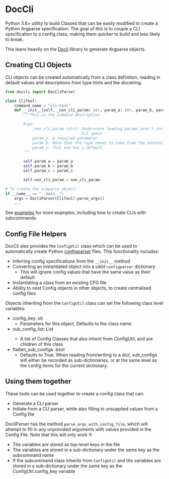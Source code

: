 # DocCli

Python 3.6+ utility to build Classes that can be easily modified to create a Python
Argparse specification. The goal of this is to couple a CLI specification to a config
class, making them quicker to build and less likely to break.

This leans heavily on the [Decli](https://github.com/Woile/decli) library
to generate Argparse objects.

## Creating CLI Objects

CLI objects can be created automatically from a class definition, reading in default
values and descriptions from type hints and the docstring. 

```python
from doccli import DocCliParser

class CliTool:
    command_name = "cli-tool"
    def __init__(self, _non_cli_param: str, param_a: str, param_b, param_c: int = 5):
        """This is the command description

        Args:
            _non_cli_param (str): Underscore leading params aren't included in the
                                  CLI specs
            param_a: A required parameter
            param_b: Note that the type needs to come from the annotation
            param_c: This one has a default
        """

        self.param_a = param_a
        self.param_b = param_b
        self.param_c = param_c

        self.non_cli_param = non_cli_param

# To create the argparse object:
if __name__ == "__main__":
    args = DocliParser(CliTool).parse_args()
    ...
```

See [examples](examples/) for more examples, including how to create CLIs with subcommands.

## Config File Helpers

DocCli also provides the `ConfigUtil` class which can be used to automatically
create Python [configparser](https://docs.python.org/3/library/configparser.html)
files. This functionality includes:

- Inferring config specifications from the `__init__` method
- Converting an instantiated object into a valid `configparser` dictionary
  - This will ignore config values that have the same value as their default
- Instantiating a class from an existing CFG file
- Ability to nest Config objects in other objects, to create centralised config files

Objects inheriting from the `ConfigUtil` class can set the following class level 
variables:

- config_key: str
  - Parameters for this object. Defaults to the class name
- sub_config_list: List<ConfigUtil>
  - A list of Config Classes that also inherit from ConfigUtil, and are children of this class
- flatten_sub_configs: bool
  - Defaults to True. When reading from/writing to a dict, sub_configs will either be recorded
as sub-dictionaries, or at the same level as the config items for the current dictionary.

## Using them together

These tools can be used together to create a config class that can:
- Generate a CLI parser 
- Initiate from a CLI parser, while also filling in unsupplied values from a Config file

DocliParser has the method `parse_args_with_config_file`, which will attempt to 
fill in any unprovided arguments with values provided in the Config File. Note that 
this will only work if:
- The variables are stored as top-level keys in the file
- The variables are stored in a sub-dictionary under the same key as the subcommand name
- If the subcommand class inherits from `ConfigUtil` and the variables are stored in a 
sub-dictionary under the same key as the ConfigUtil.config_key variable
